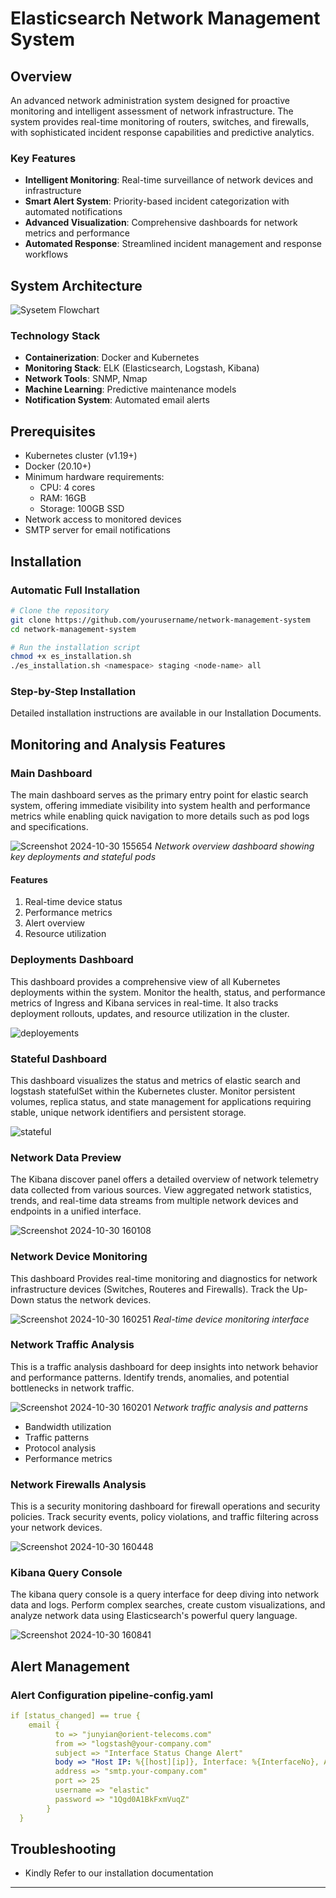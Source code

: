 # Elasticsearch Network Management System

## Overview
An advanced network administration system designed for proactive monitoring and intelligent assessment of network infrastructure. The system provides real-time monitoring of routers, switches, and firewalls, with sophisticated incident response capabilities and predictive analytics.

### Key Features
- **Intelligent Monitoring**: Real-time surveillance of network devices and infrastructure
- **Smart Alert System**: Priority-based incident categorization with automated notifications
- **Advanced Visualization**: Comprehensive dashboards for network metrics and performance
- **Automated Response**: Streamlined incident management and response workflows


## System Architecture
![Sysetem Flowchart](https://github.com/user-attachments/assets/7b927f12-b163-454e-963c-1c5c457d744c)


### Technology Stack
- **Containerization**: Docker and Kubernetes
- **Monitoring Stack**: ELK (Elasticsearch, Logstash, Kibana)
- **Network Tools**: SNMP, Nmap
- **Machine Learning**: Predictive maintenance models
- **Notification System**: Automated email alerts

## Prerequisites
- Kubernetes cluster (v1.19+)
- Docker (20.10+)
- Minimum hardware requirements:
  - CPU: 4 cores
  - RAM: 16GB
  - Storage: 100GB SSD
- Network access to monitored devices
- SMTP server for email notifications

## Installation

### Automatic Full Installation
```bash
# Clone the repository
git clone https://github.com/yourusername/network-management-system
cd network-management-system

# Run the installation script
chmod +x es_installation.sh
./es_installation.sh <namespace> staging <node-name> all
```

### Step-by-Step Installation
Detailed installation instructions are available in our Installation Documents.

## Monitoring and Analysis Features

### Main Dashboard
The main dashboard serves as the primary entry point for elastic search system, offering immediate visibility into system health and performance metrics while enabling quick navigation to more details such as pod logs and specifications.

![Screenshot 2024-10-30 155654](https://github.com/user-attachments/assets/2139c865-638c-4b06-ad93-055f9e372901)
*Network overview dashboard showing key deployments and stateful pods*

#### Features
1. Real-time device status
2. Performance metrics
3. Alert overview
4. Resource utilization

### Deployments Dashboard
This dashboard provides a comprehensive view of all Kubernetes deployments within the system. Monitor the health, status, and performance metrics of Ingress and Kibana services in real-time. It also tracks deployment rollouts, updates, and resource utilization in the cluster.

![deployements](https://github.com/user-attachments/assets/c880c676-45ee-4bfc-ad4b-6fb2bea68a69)

### Stateful Dashboard
This dashboard visualizes the status and metrics of elastic search and logstash statefulSet within the Kubernetes cluster. Monitor persistent volumes, replica status, and state management for applications requiring stable, unique network identifiers and persistent storage.

![stateful](https://github.com/user-attachments/assets/d996efe0-eaa6-47a3-abc1-5d0532d8ba5d)

### Network Data Preview 
The Kibana discover panel offers a detailed overview of network telemetry data collected from various sources. View aggregated network statistics, trends, and real-time data streams from multiple network devices and endpoints in a unified interface.

![Screenshot 2024-10-30 160108](https://github.com/user-attachments/assets/ea14156e-0cef-4c37-888d-cb8c880d17f3)

### Network Device Monitoring
This dashboard Provides real-time monitoring and diagnostics for network infrastructure devices (Switches, Routeres and Firewalls). Track the Up-Down status the network devices.

![Screenshot 2024-10-30 160251](https://github.com/user-attachments/assets/d17e5077-d87d-4d9a-81c3-ee0426a814c0)
*Real-time device monitoring interface*

### Network Traffic Analysis
This is a traffic analysis dashboard for deep insights into network behavior and performance patterns. Identify trends, anomalies, and potential bottlenecks in network traffic.

![Screenshot 2024-10-30 160201](https://github.com/user-attachments/assets/f7c8684a-fdc8-4c81-ae69-7db6b9d008d7)
*Network traffic analysis and patterns*
- Bandwidth utilization
- Traffic patterns
- Protocol analysis
- Performance metrics

### Network Firewalls Analysis
This is a security monitoring dashboard for firewall operations and security policies. Track security events, policy violations, and traffic filtering across your network devices.

![Screenshot 2024-10-30 160448](https://github.com/user-attachments/assets/045da6b9-0e07-4f85-a489-fd1e4ed7f59b)

### Kibana Query Console
The kibana query console is a query interface for deep diving into network data and logs. Perform complex searches, create custom visualizations, and analyze network data using Elasticsearch's powerful query language.

![Screenshot 2024-10-30 160841](https://github.com/user-attachments/assets/382b0240-51fc-454b-9695-eb0d0ef9ad76)

## Alert Management
### Alert Configuration pipeline-config.yaml
```yaml
if [status_changed] == true {
    email {
          to => "junyian@orient-telecoms.com"
          from => "logstash@your-company.com"
          subject => "Interface Status Change Alert"
          body => "Host IP: %{[host][ip]}, Interface: %{InterfaceNo}, Alias: %{ifAlias} changed status from %{previous_status} to %{ifDeviceStatus}"
          address => "smtp.your-company.com"
          port => 25
          username => "elastic"  
          password => "1Qgd0A1BkFxmVuqZ"  
        }
  }
```

## Troubleshooting
- Kindly Refer to our installation documentation

---
